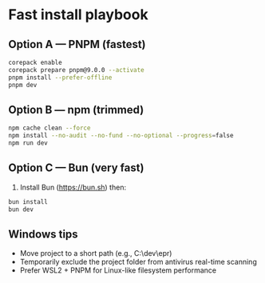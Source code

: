 # Fast install playbook

## Option A — PNPM (fastest)
```bash
corepack enable
corepack prepare pnpm@9.0.0 --activate
pnpm install --prefer-offline
pnpm dev
```

## Option B — npm (trimmed)
```bash
npm cache clean --force
npm install --no-audit --no-fund --no-optional --progress=false
npm run dev
```

## Option C — Bun (very fast)
1) Install Bun (https://bun.sh) then:
```bash
bun install
bun dev
```

## Windows tips
- Move project to a short path (e.g., C:\dev\epr)
- Temporarily exclude the project folder from antivirus real-time scanning
- Prefer WSL2 + PNPM for Linux-like filesystem performance